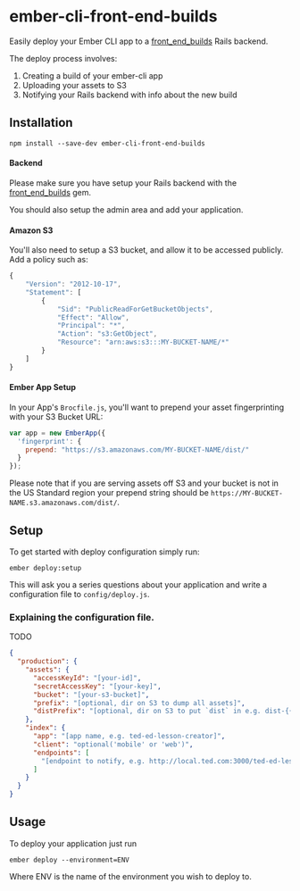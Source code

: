 # ember-cli-front-end-builds

Easily deploy your Ember CLI app to a [front_end_builds](https://github.com/tedconf/front_end_builds)
Rails backend.

The deploy process involves:

1. Creating a build of your ember-cli app
1. Uploading your assets to S3
1. Notifying your Rails backend with info about the new build

## Installation

```
npm install --save-dev ember-cli-front-end-builds
```

#### Backend

Please make sure you have setup your Rails backend with the
[front_end_builds](https://github.com/tedconf/front_end_builds) gem.

You should also setup the admin area and add your application.

#### Amazon S3

You'll also need to setup a S3 bucket, and allow it to be accessed publicly.  Add a policy such as:

```js
{
    "Version": "2012-10-17",
    "Statement": [
        {
            "Sid": "PublicReadForGetBucketObjects",
            "Effect": "Allow",
            "Principal": "*",
            "Action": "s3:GetObject",
            "Resource": "arn:aws:s3:::MY-BUCKET-NAME/*"
        }
    ]
}
```

#### Ember App Setup

In your App's `Brocfile.js`, you'll want to prepend your asset fingerprinting with your S3 Bucket URL:

```js
var app = new EmberApp({
  'fingerprint': {
    prepend: "https://s3.amazonaws.com/MY-BUCKET-NAME/dist/"
  }
});
```

Please note that if you are serving assets off S3 and your bucket is
not in the US Standard region your prepend string should be 
`https://MY-BUCKET-NAME.s3.amazonaws.com/dist/`.

## Setup

To get started with deploy configuration simply run:

```
ember deploy:setup
```

This will ask you a series questions about your application and write a
configuration file to ``config/deploy.js``.

### Explaining the configuration file.

TODO

```json
{
  "production": {
    "assets": {
      "accessKeyId": "[your-id]",
      "secretAccessKey": "[your-key]",
      "bucket": "[your-s3-bucket]",
      "prefix": "[optional, dir on S3 to dump all assets]",
      "distPrefix": "[optional, dir on S3 to put `dist` in e.g. dist-{{SHA}}]"
    },
    "index": {
      "app": "[app name, e.g. ted-ed-lesson-creator]",
      "client": "optional('mobile' or 'web')",
      "endpoints": [
        "[endpoint to notify, e.g. http://local.ted.com:3000/ted-ed-lesson-creator]"
      ]
    }
  }
}
```

## Usage

To deploy your application just run

```
ember deploy --environment=ENV
```

Where ENV is the name of the environment you wish to deploy to.

